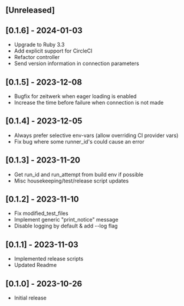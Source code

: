 ## [Unreleased]

## [0.1.6] - 2024-01-03

- Upgrade to Ruby 3.3
- Add explicit support for CircleCI
- Refactor controller
- Send version information in connection parameters

## [0.1.5] - 2023-12-08

- Bugfix for zeitwerk when eager loading is enabled
- Increase the time before failure when connection is not made

## [0.1.4] - 2023-12-05

- Always prefer selective env-vars (allow overriding CI provider vars)
- Fix bug where some runner_id's could cause an error

## [0.1.3] - 2023-11-20

- Get run_id and run_attempt from build env if possible
- Misc housekeeping/test/release script updates

## [0.1.2] - 2023-11-10

- Fix modified_test_files
- Implement generic "print_notice" message
- Disable logging by default & add --log flag

## [0.1.1] - 2023-11-03

- Implemented release scripts
- Updated Readme

## [0.1.0] - 2023-10-26

- Initial release
